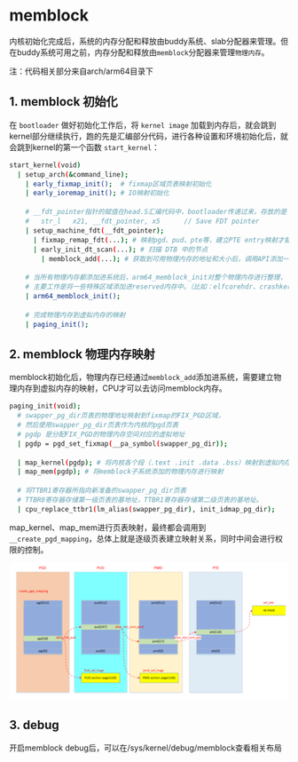 # memblock

内核初始化完成后，系统的内存分配和释放由buddy系统、slab分配器来管理。但在buddy系统可用之前，内存分配和释放由`memblock`分配器来管理`物理内存`。

注：代码相关部分来自arch/arm64目录下

## 1. memblock 初始化

在 `bootloader` 做好初始化工作后，将 `kernel image` 加载到内存后，就会跳到kernel部分继续执行，跑的先是汇编部分代码，进行各种设置和环境初始化后，就会跳到kernel的第一个函数 `start_kernel`：

```bash
start_kernel(void)
  | setup_arch(&command_line);
    | early_fixmap_init();  # fixmap区域页表映射初始化
    | early_ioremap_init(); # IO映射初始化

    # __fdt_pointer指针的赋值在head.S汇编代码中，bootloader传递过来，存放的是 dtb的物理地址
    # 	str_l	x21, __fdt_pointer, x5		// Save FDT pointer
    | setup_machine_fdt(__fdt_pointer);
      | fixmap_remap_fdt(...); # 映射pgd、pud、pte等，建立PTE entry映射才能访问物理地址
      | early_init_dt_scan(...); # 扫描 DTB 中的节点
        | memblock_add(...); # 获取到可用物理内存的地址和大小后，调用API添加一个memblock_region实例，用于管理这个物理内存区域

    # 当所有物理内存都添加进系统后，arm64_memblock_init对整个物理内存进行整理，
    # 主要工作是将一些特殊区域添加进reserved内存中。（比如：elfcorehdr、crashkernel、reserve、initrd）
    | arm64_memblock_init();

	# 完成物理内存到虚拟内存的映射
    | paging_init();
```

## 2. memblock 物理内存映射

memblock初始化后，物理内存已经通过`memblock_add`添加进系统，需要建立物理内存到虚拟内存的映射，CPU才可以去访问memblock内存。

```bash
paging_init(void);
  # swapper_pg_dir页表的物理地址映射到fixmap的FIX_PGD区域，
  # 然后使用swapper_pg_dir页表作为内核的pgd页表
  # pgdp 是分配FIX_PGD的物理内存空间对应的虚拟地址
  | pgdp = pgd_set_fixmap(__pa_symbol(swapper_pg_dir));

  | map_kernel(pgdp); # 将内核各个段（.text .init .data .bss）映射到虚拟内存空间，这样内核就可以正常运行了
  | map_mem(pgdp); # 将memblock子系统添加的物理内存进行映射

  # 将TTBR1寄存器所指向新准备的swapper_pg_dir页表
  # TTBR0寄存器存储第一级页表的基地址，TTBR1寄存器存储第二级页表的基地址。
  | cpu_replace_ttbr1(lm_alias(swapper_pg_dir), init_idmap_pg_dir);
```

map_kernel、map_mem进行页表映射，最终都会调用到`__create_pgd_mapping`，总体上就是逐级页表建立映射关系，同时中间会进行权限的控制。

![__create_pgd_mapping](./images/mm_29.png)

## 3. debug

开启memblock debug后，可以在/sys/kernel/debug/memblock查看相关布局
